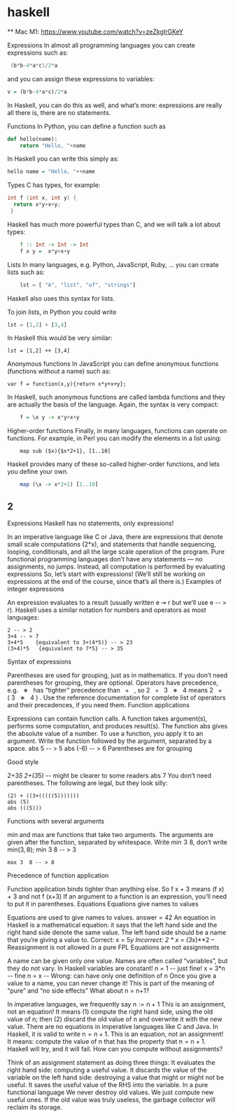 # haskell


** Mac M1:
https://www.youtube.com/watch?v=zeZkgIrGKeY

Expressions
In almost all programming languages you can create expressions such as:
```swift
 (b*b-4*a*c)/2*a
 ```
and you can assign these expressions to variables:
```haskell
v = (b*b-4*a*c)/2*a
```
In Haskell, you can do this as well, and what’s more: expressions are really all there is, there are no statements.

Functions
In Python, you can define a function such as
```python
def hello(name):
    return "Hello, "+name
```
In Haskell you can write this simply as:
```haskell
hello name = "Hello, "++name
 ```
Types
C has types, for example:
```c
int f (int x, int y) {
  return x*y+x+y;
 }
 ```
Haskell has much more powerful types than C, and we will talk a lot about types:
```haskell
    f :: Int -> Int -> Int
    f x y =  x*y+x+y
```
Lists
In many languages, e.g. Python, JavaScript, Ruby, … you can create lists such as:
```javascript
    lst = [ "A", "list", "of", "strings"]
 ```
Haskell also uses this syntax for lists.

To join lists, in Python you could write
```python
lst = [1,2] + [3,4]
```
In Haskell this would be very similar:

    lst = [1,2] ++ [3,4]
Anonymous functions
In JavaScript you can define anonymous functions (functions without a name) such as:

    var f = function(x,y){return x*y+x+y};
In Haskell, such anonymous functions are called lambda functions and they are actually the basis of the language. Again, the syntax is very compact:
```haskell
    f = \x y -> x*y+x+y
```
Higher-order functions
Finally, in many languages, functions can operate on functions. For example, in Perl you can modify the elements in a list using:
```pearl
    map sub ($x){$x*2+1}, [1..10]
```
Haskell provides many of these so-called higher-order functions, and lets you define your own.
```haskell
    map (\x -> x*2+1) [1..10]
```

## 2

Expressions
Haskell has no statements, only expressions!

In an imperative language like C or Java,
there are expressions that denote small scale computations (2*x), and
statements that handle sequencing, looping, conditionals, and all the large scale operation of the program.
Pure functional programming languages don’t have any statements — no assignments, no jumps.
Instead, all computation is performed by evaluating expressions
So, let’s start with expressions!
(We’ll still be working on expressions at the end of the course, since that’s all there is.)
Examples of integer expressions

An expression evaluates to a result (usually written 
e
⇝
r
 but we’ll use e -- > r). Haskell uses a similar notation for numbers and operators as most languages:

    2 -- > 2
    3+4 -- > 7
    3+4*5    {equivalent to 3+(4*5)} -- > 23
    (3+4)*5   {equivalent to 7*5} -- > 35
Syntax of expressions

Parentheses are used for grouping, just as in mathematics.
If you don’t need parentheses for grouping, they are optional.
Operators have precedence, e.g. 
 
∗
 
 has “tighter” precedence than 
 
+
 
, so 
2
 
+
 
3
 
∗
 
4
 means 
2
 
+
 
(
3
 
∗
 
4
)
.
Use the reference documentation for complete list of operators and their precedences, if you need them.
Function applications

Expressions can contain function calls.
A function takes argument(s), performs some computation, and produces result(s).
The function abs gives the absolute value of a number.
To use a function, you apply it to an argument. Write the function followed by the argument, separated by a space.
  abs 5 -- > 5
  abs (-6) -- > 6
Parentheses are for grouping

Good style

  2+3*5
  2+(3*5) -- might be clearer to some readers
  abs 7
You don’t need parentheses. The following are legal, but they look silly:

    (2) + ((3+(((((5)))))))
    abs (5)
    abs (((5)))
Functions with several arguments

min and max are functions that take two arguments.
The arguments are given after the function, separated by whitespace.
Write min 3 8, don’t write min(3, 8);
    min 3 8 -- > 3

    max 3  8 -- > 8
Precedence of function application

Function application binds tighter than anything else.
So f x + 3 means (f x) + 3 and not f (x+3)
If an argument to a function is an expression, you’ll need to put it in parentheses.
Equations
Equations give names to values

Equations are used to give names to values.
answer = 42
An equation in Haskell is a mathematical equation: it says that the left hand side and the right hand side denote the same value.
The left hand side should be a name that you’re giving a value to.
Correct: x = 5*y
Incorrect: 2 * x = (3*x)**2 – Reassignment is not allowed in a pure FPL
Equations are not assignments

A name can be given only one value.
Names are often called “variables”, but they do not vary.
In Haskell variables are constant!
    n = 1    -- just fine!
    x = 3*n  -- fine
    n = x    -- Wrong: can have only one definition of n
Once you give a value to a name, you can never change it!
This is part of the meaning of “pure” and “no side effects”
What about n = n+1?

In imperative languages, we frequently say n := n + 1
This is an assignment, not an equation!
It means (1) compute the right hand side, using the old value of n; then (2) discard the old value of n and overwrite it with the new value.
There are no equations in imperative languages like C and Java.
In Haskell, it is valid to write n = n + 1.
This is an equation, not an assignment!
It means: compute the value of n that has the property that n = n + 1.
Haskell will try, and it will fail.
How can you compute without assignments?

Think of an assignment statement as doing three things:
It evaluates the right hand side: computing a useful value.
It discards the value of the variable on the left hand side: destroying a value that might or might not be useful.
It saves the useful value of the RHS into the variable.
In a pure functional language
We never destroy old values.
We just compute new useful ones.
If the old value was truly useless, the garbage collector will reclaim its storage.

